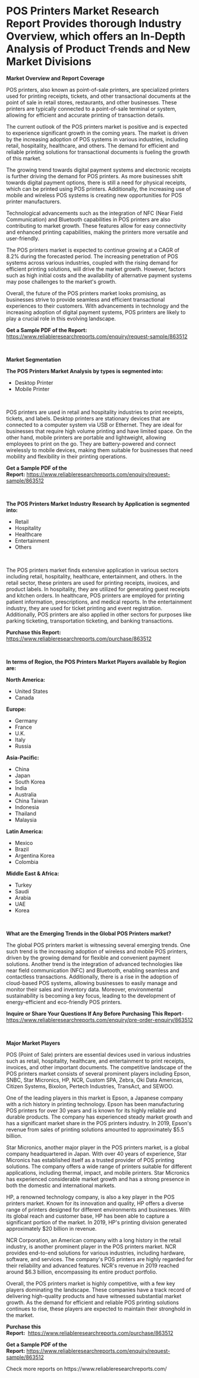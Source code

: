 <p><h1>POS Printers Market Research Report Provides thorough Industry Overview, which offers an In-Depth Analysis of Product Trends and New Market Divisions</h1></p><p><strong>Market Overview and Report Coverage</strong></p>
<p><p>POS printers, also known as point-of-sale printers, are specialized printers used for printing receipts, tickets, and other transactional documents at the point of sale in retail stores, restaurants, and other businesses. These printers are typically connected to a point-of-sale terminal or system, allowing for efficient and accurate printing of transaction details.</p><p>The current outlook of the POS printers market is positive and is expected to experience significant growth in the coming years. The market is driven by the increasing adoption of POS systems in various industries, including retail, hospitality, healthcare, and others. The demand for efficient and reliable printing solutions for transactional documents is fueling the growth of this market.</p><p>The growing trend towards digital payment systems and electronic receipts is further driving the demand for POS printers. As more businesses shift towards digital payment options, there is still a need for physical receipts, which can be printed using POS printers. Additionally, the increasing use of mobile and wireless POS systems is creating new opportunities for POS printer manufacturers.</p><p>Technological advancements such as the integration of NFC (Near Field Communication) and Bluetooth capabilities in POS printers are also contributing to market growth. These features allow for easy connectivity and enhanced printing capabilities, making the printers more versatile and user-friendly.</p><p>The POS printers market is expected to continue growing at a CAGR of 8.2% during the forecasted period. The increasing penetration of POS systems across various industries, coupled with the rising demand for efficient printing solutions, will drive the market growth. However, factors such as high initial costs and the availability of alternative payment systems may pose challenges to the market's growth.</p><p>Overall, the future of the POS printers market looks promising, as businesses strive to provide seamless and efficient transactional experiences to their customers. With advancements in technology and the increasing adoption of digital payment systems, POS printers are likely to play a crucial role in this evolving landscape.</p></p>
<p><strong>Get a Sample PDF of the Report:</strong> <a href="https://www.reliableresearchreports.com/enquiry/request-sample/863512">https://www.reliableresearchreports.com/enquiry/request-sample/863512</a></p>
<p>&nbsp;</p>
<p><strong>Market Segmentation</strong></p>
<p><strong>The POS Printers Market Analysis by types is segmented into:</strong></p>
<p><ul><li>Desktop Printer</li><li>Mobile Printer</li></ul></p>
<p>&nbsp;</p>
<p><p>POS printers are used in retail and hospitality industries to print receipts, tickets, and labels. Desktop printers are stationary devices that are connected to a computer system via USB or Ethernet. They are ideal for businesses that require high volume printing and have limited space. On the other hand, mobile printers are portable and lightweight, allowing employees to print on the go. They are battery-powered and connect wirelessly to mobile devices, making them suitable for businesses that need mobility and flexibility in their printing operations.</p></p>
<p><strong>Get a Sample PDF of the Report:</strong>&nbsp;<a href="https://www.reliableresearchreports.com/enquiry/request-sample/863512">https://www.reliableresearchreports.com/enquiry/request-sample/863512</a></p>
<p>&nbsp;</p>
<p><strong>The POS Printers Market Industry Research by Application is segmented into:</strong></p>
<p><ul><li>Retail</li><li>Hospitality</li><li>Healthcare</li><li>Entertainment</li><li>Others</li></ul></p>
<p>&nbsp;</p>
<p><p>The POS printers market finds extensive application in various sectors including retail, hospitality, healthcare, entertainment, and others. In the retail sector, these printers are used for printing receipts, invoices, and product labels. In hospitality, they are utilized for generating guest receipts and kitchen orders. In healthcare, POS printers are employed for printing patient information, prescriptions, and medical reports. In the entertainment industry, they are used for ticket printing and event registration. Additionally, POS printers are also applied in other sectors for purposes like parking ticketing, transportation ticketing, and banking transactions.</p></p>
<p><strong>Purchase this Report:</strong>&nbsp; <a href="https://www.reliableresearchreports.com/purchase/863512">https://www.reliableresearchreports.com/purchase/863512</a></p>
<p>&nbsp;</p>
<p><strong>In terms of Region, the POS Printers Market Players available by Region are:</strong></p>
<p>
    <p> <strong> North America: </strong>
        <ul>
            <li>United States</li>
            <li>Canada</li>
        </ul>
        </p> 
    <p> <strong> Europe: </strong>
        <ul>
            <li>Germany</li>
            <li>France</li>
            <li>U.K.</li>
            <li>Italy</li>
            <li>Russia</li>
        </ul>
        </p> 
    <p> <strong> Asia-Pacific: </strong>
        <ul>
            <li>China</li>
            <li>Japan</li>
            <li>South Korea</li>
            <li>India</li>
            <li>Australia</li>
            <li>China Taiwan</li>
            <li>Indonesia</li>
            <li>Thailand</li>
            <li>Malaysia</li>
        </ul>
        </p> 
    <p> <strong> Latin America: </strong>
        <ul>
            <li>Mexico</li>
            <li>Brazil</li>
            <li>Argentina Korea</li>
            <li>Colombia</li>
        </ul>
        </p> 
    <p> <strong> Middle East & Africa: </strong>
        <ul>
            <li>Turkey</li>
            <li>Saudi</li>
            <li>Arabia</li>
            <li>UAE</li>
            <li>Korea</li>
        </ul>
    </p>
    </p>
<p>&nbsp;</p>
<p><strong>What are the Emerging Trends in the Global POS Printers market?</strong></p>
<p><p>The global POS printers market is witnessing several emerging trends. One such trend is the increasing adoption of wireless and mobile POS printers, driven by the growing demand for flexible and convenient payment solutions. Another trend is the integration of advanced technologies like near field communication (NFC) and Bluetooth, enabling seamless and contactless transactions. Additionally, there is a rise in the adoption of cloud-based POS systems, allowing businesses to easily manage and monitor their sales and inventory data. Moreover, environmental sustainability is becoming a key focus, leading to the development of energy-efficient and eco-friendly POS printers.</p></p>
<p><strong>Inquire or Share Your Questions If Any Before Purchasing This Report</strong>- <a href="https://www.reliableresearchreports.com/enquiry/pre-order-enquiry/863512">https://www.reliableresearchreports.com/enquiry/pre-order-enquiry/863512</a></p>
<p>&nbsp;</p>
<p><strong>Major Market Players</strong></p>
<p><p>POS (Point of Sale) printers are essential devices used in various industries such as retail, hospitality, healthcare, and entertainment to print receipts, invoices, and other important documents. The competitive landscape of the POS printers market consists of several prominent players including Epson, SNBC, Star Micronics, HP, NCR, Custom SPA, Zebra, Oki Data Americas, Citizen Systems, Bixolon, Pertech Industries, TransAct, and SEWOO.</p><p>One of the leading players in this market is Epson, a Japanese company with a rich history in printing technology. Epson has been manufacturing POS printers for over 30 years and is known for its highly reliable and durable products. The company has experienced steady market growth and has a significant market share in the POS printers industry. In 2019, Epson's revenue from sales of printing solutions amounted to approximately $5.5 billion.</p><p>Star Micronics, another major player in the POS printers market, is a global company headquartered in Japan. With over 40 years of experience, Star Micronics has established itself as a trusted provider of POS printing solutions. The company offers a wide range of printers suitable for different applications, including thermal, impact, and mobile printers. Star Micronics has experienced considerable market growth and has a strong presence in both the domestic and international markets.</p><p>HP, a renowned technology company, is also a key player in the POS printers market. Known for its innovation and quality, HP offers a diverse range of printers designed for different environments and businesses. With its global reach and customer base, HP has been able to capture a significant portion of the market. In 2019, HP's printing division generated approximately $20 billion in revenue.</p><p>NCR Corporation, an American company with a long history in the retail industry, is another prominent player in the POS printers market. NCR provides end-to-end solutions for various industries, including hardware, software, and services. The company's POS printers are highly regarded for their reliability and advanced features. NCR's revenue in 2019 reached around $6.3 billion, encompassing its entire product portfolio.</p><p>Overall, the POS printers market is highly competitive, with a few key players dominating the landscape. These companies have a track record of delivering high-quality products and have witnessed substantial market growth. As the demand for efficient and reliable POS printing solutions continues to rise, these players are expected to maintain their stronghold in the market.</p></p>
<p><strong>Purchase this Report:</strong>&nbsp;&nbsp;<a href="https://www.reliableresearchreports.com/purchase/863512">https://www.reliableresearchreports.com/purchase/863512</a></p>
<p></p>
<p><strong>Get a Sample PDF of the Report:</strong>&nbsp;<a href="https://www.reliableresearchreports.com/enquiry/request-sample/863512">https://www.reliableresearchreports.com/enquiry/request-sample/863512</a></p>
<p>Check more reports on https://www.reliableresearchreports.com/</p>